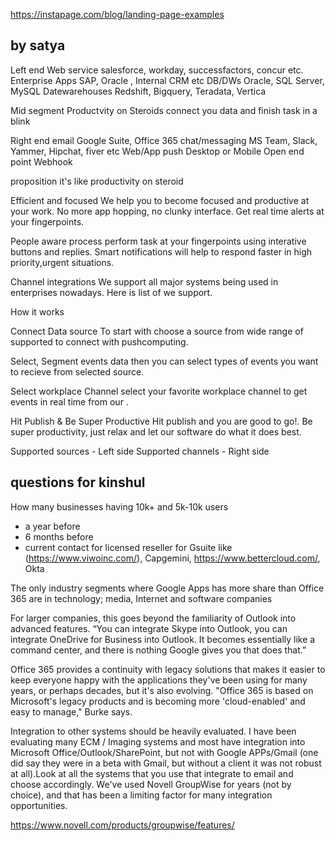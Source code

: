 https://instapage.com/blog/landing-page-examples

by satya
----------
Left end
  Web service     salesforce, workday, successfactors, concur etc.    
  Enterprise Apps SAP, Oracle , Internal CRM etc
  DB/DWs          Oracle, SQL Server, MySQL
  Datewarehouses  Redshift, Bigquery, Teradata, Vertica
      
Mid segment
  Productvity on Steroids
  connect you data and finish task in a blink
      
Right end
  email           Google Suite, Office 365
  chat/messaging  MS Team, Slack, Yammer, Hipchat, fiver etc
  Web/App push    Desktop or Mobile
  Open end point  Webhook

proposition
   it's like productivity on steroid

   Efficient and focused 
    We help you to become focused and productive at your work. No more app hopping, no clunky interface. Get real time alerts at your fingerpoints.

   People aware process
    perform task at your fingerpoints using interative buttons and replies. Smart notifications will help to respond faster in high priority,urgent situations.

   Channel integrations
     We support all major systems being used in enterprises nowadays. Here is list of <channels> we support.

How it works

  Connect Data source
    To start with choose a source from wide range of supported <sources> to connect with pushcomputing.
  
  Select, Segment events data
    then you can select types of events you want to recieve from selected source. 

  Select workplace Channel
    select your favorite workplace channel to get events in real time from our <supported channels>.

  Hit Publish & Be Super Productive
    Hit publish and you are good to go!. Be super productivity, just relax and let our software do what it does best.

Supported sources - 
  Left side
Supported channels - 
  Right side


questions for kinshul
---------------------
How many businesses having 10k+ and 5k-10k users
  - a year before
  - 6 months before
  - current
contact for licensed reseller for Gsuite like (https://www.viwoinc.com/), Capgemini, https://www.bettercloud.com/, Okta

The only industry segments where Google Apps has more share than Office 365 are in technology; media, Internet and software companies

For larger companies, this goes beyond the familiarity of Outlook into advanced features. “You can integrate Skype into Outlook, you can integrate OneDrive for Business into Outlook. It becomes essentially like a command center, and there is nothing Google gives you that does that.”

Office 365 provides a continuity with legacy solutions that makes it easier to keep everyone happy with the applications they've been using for many years, or perhaps decades, but it's also evolving. "Office 365 is based on Microsoft's legacy products and is becoming more 'cloud-enabled' and easy to manage," Burke says. 

Integration to other systems should be heavily evaluated.  I have been evaluating many ECM / Imaging systems and most have integration into Microsoft Office/Outlook/SharePoint, but not with Google APPs/Gmail (one did say they were in a beta with Gmail, but without a client it was not robust at all).Look at all the systems that you use that integrate to email and choose accordingly.  We've used Novell GroupWise for years (not by choice), and that has been a limiting factor for many integration opportunities.

https://www.novell.com/products/groupwise/features/